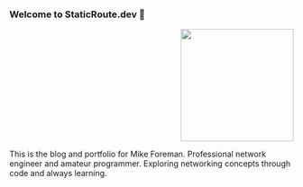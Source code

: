 ### Welcome to StaticRoute.dev 👋

<div align=right><img src="images/router2.png"  height='200' width='200'></div>

This is the blog and portfolio for Mike Foreman. Professional network engineer and amateur programmer. Exploring networking concepts through code and always learning. 


